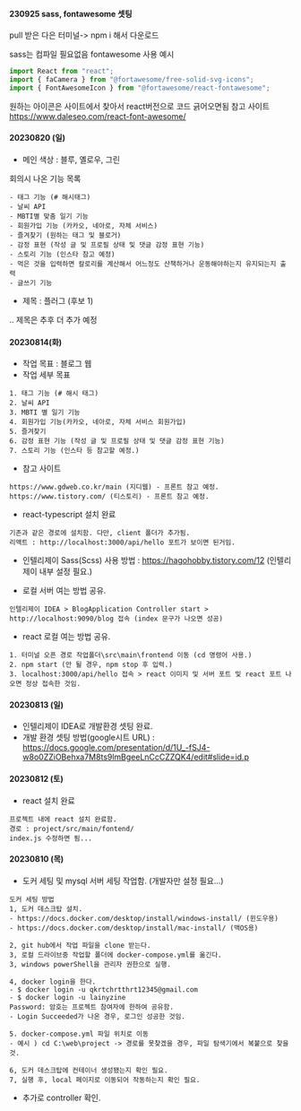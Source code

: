 #### 230925 sass, fontawesome 셋팅

pull 받은 다은 터미널-> npm i 해서 다운로드 

sass는 컴파일 필요없음
fontawesome 사용 예시 

```js
import React from "react";
import { faCamera } from "@fortawesome/free-solid-svg-icons";
import { FontAwesomeIcon } from "@fortawesome/react-fontawesome";
```
원하는 아이콘은 사이트에서 찾아서 react버전으로 코드 긁어오면됨
참고 사이트
https://www.daleseo.com/react-font-awesome/
#### 20230820 (일)
- 메인 색상 : 블루, 옐로우, 그린

회의시 나온 기능 목록
````
- 태그 기능 (# 해시태그)
- 날씨 API
- MBTI별 맞춤 일기 기능
- 회원가입 기능 (카카오, 네아로, 자체 서비스)
- 즐겨찾기 (원하는 태그 및 블로거)
- 감정 표현 (작성 글 및 프로필 상태 및 댓글 감정 표현 기능)
- 스토리 기능 (인스타 참고 예정)
- 먹은 것을 입력하면 칼로리를 계산해서 어느정도 산책하거나 운동해야하는지 유지되는지 출력
- 글쓰기 기능
````
- 제목 : 플러그 (후보 1)

.. 제목은 추후 더 추가 예정


#### 20230814(화)
- 작업 목표 : 블로그 웹
- 작업 세부 목표
````
1. 태그 기능 (# 해시 태그)
2. 날씨 API
3. MBTI 별 일기 기능
4. 회원가입 기능(카카오, 네아로, 자체 서비스 회원가입)
5. 즐겨찾기
6. 감정 표현 기능 (작성 글 및 프로필 상태 및 댓글 감정 표현 기능)
7. 스토리 기능 (인스타 등 참고할 예정.)
````
- 참고 사이트
````
https://www.gdweb.co.kr/main (지디웹) - 프론트 참고 예정.
https://www.tistory.com/ (티스토리) - 프론트 참고 예정.
````


- react-typescript 설치 완료
````
기존과 같은 경로에 설치함. 다만, client 폴더가 추가됨.
리액트 : http://localhost:3000/api/hello 포트가 보이면 된거임.
````
- 인텔리제이 Sass(Scss) 사용 방법 : https://hagohobby.tistory.com/12 (인텔리제이 내부 설정 필요.)

- 로컬 서버 여는 방법 공유.
````
인텔리제이 IDEA > BlogApplication Controller start > http://localhost:9090/blog 접속 (index 문구가 나오면 성공)
````

- react 로컬 여는 방법 공유.
````
1. 터미널 오픈 경로 작업폴더\src\main\frontend 이동 (cd 명령어 사용.)
2. npm start (안 될 경우, npm stop 후 입력.)
3. localhost:3000/api/hello 접속 > react 이미지 및 서버 포트 및 react 포트 나오면 정상 접속한 것임.
````


#### 20230813 (일)
- 인텔리제이 IDEA로 개발환경 셋팅 완료.
- 개발 환경 셋팅 방법(google시트 URL) : https://docs.google.com/presentation/d/1U_-fSJ4-w8o0ZZiOBehxa7M8ts9lmBgeeLnCcCZZQK4/edit#slide=id.p



#### 20230812 (토)
- react 설치 완료
````
프로젝트 내에 react 설치 완료함.
경로 : project/src/main/fontend/
index.js 수정하면 됨...
````


#### 20230810 (목)

- 도커 세팅 및 mysql 서버 세팅 작업함. (개발자만 설정 필요...)
````
도커 세팅 방법
1, 도커 데스크탑 설치.
- https://docs.docker.com/desktop/install/windows-install/ (윈도우용)
- https://docs.docker.com/desktop/install/mac-install/ (맥OS용)

2, git hub에서 작업 파일을 clone 받는다.
3, 로컬 드라이브중 작업할 폴더에 docker-compose.yml를 옮긴다.
3, windows powerShell을 관리자 권한으로 실행.

4, docker login을 한다.
- $ docker login -u qkrtchrtthrt12345@gmail.com
- $ docker login -u lainyzine
Password: 암호는 프로젝트 참여자에 한하여 공유함.
- Login Succeeded가 나온 경우, 로그인 성공한 것임.

5. docker-compose.yml 파일 위치로 이동
- 예시 ) cd C:\web\project -> 경로를 못찾겠을 경우, 파일 탐색기에서 복붙으로 찾을 것.

6, 도커 데스크탑에 컨테이너 생성됐는지 확인 필요.
7, 실행 후, local 페이지로 이동되어 작동하는지 확인 필요.
````
- 추가로 controller 확인.